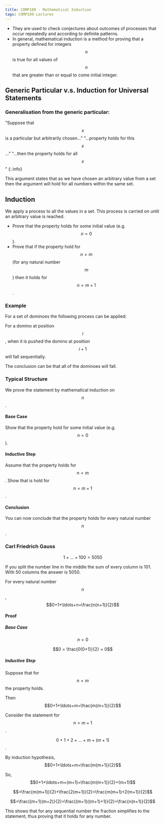 ```yaml
---
title: COMP109 - Mathematical Induction
tags: COMP109 Lectures
---
```

* They are used to check conjectures about outcomes of processes that occur repeatedly and according to definite patterns.
* In general, mathematical induction is a method for proving that a property defined for integers $$n$$ is true for all values of $$n$$ that are greater than or equal to come initial integer.

## Generic Particular v.s. Induction for Universal Statements
### Generalisation from the generic particular:

"Suppose that $$x$$ is a particular but arbitrarily chosen..." "...property holds for this $$x$$..." "...then the property holds for all $$x$$"
{:.info}

This argument states that as we have chosen an arbitrary value from a set then the argument will hold for all numbers within the same set.

## Induction
We apply a process to all the values in a set. This process is carried on until an arbitrary value is reached.

* Prove that the property holds for some initial value (e.g. $$n=0$$).
* Prove that if the property hold for $$n=m$$ (for any natural number $$m$$) then it holds for $$n=m+1$$.

### Example
For a set of dominoes the following process can be applied:

For a domino at position $$i$$, when it is pushed the domino at position $$i+1$$ will fall sequentially.

The conclusion can be that all of the dominoes will fall.

### Typical Structure
We prove the statement by mathematical induction on $$n$$.

#### Base Case
Show that the property hold for some initial value (e.g. $$n=0$$).

#### Inductive Step
Assume that the property holds for $$n=m$$. Show that is hold for $$n=m+1$$.

#### Conclusion
You can now conclude that the property holds for every natural number $$n$$.

### Carl Friedrich Gauss
$$1+\ldots+100=5050$$

If you split the number line in the middle the sum of every column is 101. With 50 columns the answer is 5050.

For every natural number $$n$$, 
$$0+1+\ldots+n=\frac{n(n+1)}{2}$$

#### Proof
##### Base Case
$$n=0$$ 

$$0 = \frac{0(0+1)}{2} = 0$$

##### Inductive Step
Suppose that for $$n=m$$ the property holds.

Then $$0+1+\ldots+m=\frac{m(m+1)}{2}$$

Consider the statement for $$n=m+1$$.

$$0+1+2+\ldots+m+(m+1)$$.

By induction hypothesis, $$0+1+\ldots+m=\frac{m(m+1)}{2}$$

So, $$0+1+\ldots+m+(m+1)=\frac{m(m+1)}{2}+(m+1)$$

$$=\frac{m(m+1)}{2}+\frac{2(m+1)}{2}=\frac{m(m+1)+2(m+1)}{2}$$

$$=\frac{(m+1)(m+2)}{2}=\frac{(m+1)((m+1)+1)}{2}=\frac{n(n+1)}{2}$$

This shows that for any sequential number the fraction simplifies to the statement, thus proving that it holds for any number.
